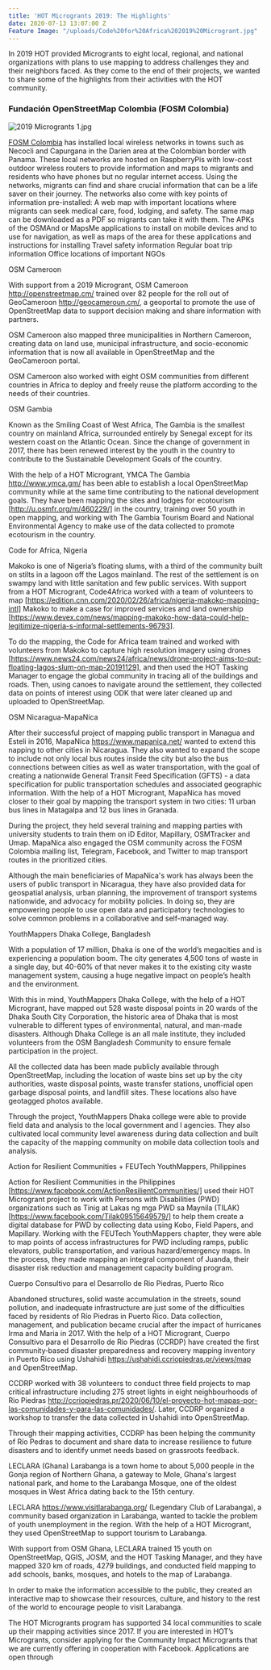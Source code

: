 ```yaml
---
title: 'HOT Microgrants 2019: The Highlights'
date: 2020-07-13 13:07:00 Z
Feature Image: "/uploads/Code%20for%20Africa%202019%20Microgrant.jpg"
---
```


In 2019 HOT provided Microgrants to eight local, regional, and national organizations with plans to use mapping to address challenges they and their neighbors faced. As they come to the end of their projects, we wanted to share some of the highlights from their activities with the HOT community.

### Fundación OpenStreetMap Colombia (FOSM Colombia)
![2019 Microgrants 1.jpg](/uploads/2019%20Microgrants%201.jpg)

[FOSM Colombia](https://openstreetmap.co/) has installed local wireless networks in towns such as Necocli and Capurgana in the Darien area at the Colombian border with Panama. These local networks are hosted on RaspberryPis with low-cost outdoor wireless routers to provide information and maps to migrants and residents who have phones but no regular internet access. Using the networks, migrants can find and share crucial information that can be a life saver on their journey. The networks also come with key points of information pre-installed:
A web map with important locations where migrants can seek medical care, food, lodging, and safety.
The same map can be downloaded as a PDF so migrants can take it with them.
The APKs of the OSMAnd or MapsMe applications to install on mobile devices and to use for navigation, as well as maps of the area for these applications and instructions for installing
Travel safety information
Regular boat trip information
Office locations of important NGOs

OSM Cameroon

With support from a 2019 Microgrant, OSM Cameroon http://openstreetmap.cm/ trained over 82 people for the roll out of GeoCameroon http://geocameroun.cm/, a geoportal to promote the use of OpenStreetMap data to support decision making and share information with partners.

OSM Cameroon also mapped three municipalities in Northern Cameroon, creating data on land use, municipal infrastructure, and socio-economic information that is now all available in OpenStreetMap and the GeoCameroon portal.

OSM Cameroon also worked with eight OSM communities from different countries in Africa to deploy and freely reuse the platform according to the needs of their countries.

OSM Gambia

Known as the Smiling Coast of West Africa, The Gambia is the smallest country on mainland Africa, surrounded entirely by Senegal except for its western coast on the Atlantic Ocean. Since the change of government in 2017, there has been renewed interest by the youth in the country to contribute to the Sustainable Development Goals of the country. 

With the help of a HOT Microgrant, YMCA The Gambia http://www.ymca.gm/ has been able to establish a local OpenStreetMap community while at the same time contributing to the national development goals. They have been mapping the sites and lodges for ecotourism [http://u.osmfr.org/m/460229/] in the country, training over 50 youth in open mapping, and working with The Gambia Tourism Board and National Environmental Agency to make use of the data collected to promote ecotourism in the country.

Code for Africa, Nigeria

Makoko is one of Nigeria’s floating slums, with a third of the community built on stilts in a lagoon off the Lagos mainland. The rest of the settlement is on swampy land with little sanitation and few public services. With support from a HOT Microgrant, Code4Africa worked with a team of volunteers to map [https://edition.cnn.com/2020/02/26/africa/nigeria-makoko-mapping-intl] Makoko to make a case for improved services and land ownership [https://www.devex.com/news/mapping-makoko-how-data-could-help-legitimize-nigeria-s-informal-settlements-96793].

To do the mapping, the Code for Africa team trained and worked with volunteers from Makoko to capture high resolution imagery using drones [https://www.news24.com/news24/africa/news/drone-project-aims-to-put-floating-lagos-slum-on-map-20191129], and then used the HOT Tasking Manager to engage the global community in tracing all of the buildings and roads. Then, using canoes to navigate around the settlement, they collected data on points of interest using ODK that were later cleaned up and uploaded to OpenStreetMap.

OSM Nicaragua-MapaNica

After their successful project of mapping public transport in Managua and Esteli in 2016, MapaNica https://www.mapanica.net/ wanted to extend this napping to other cities in Nicaragua. They also wanted to expand the scope to include not only local bus routes inside the city but also the bus connections between cities as well as water transportation, with the goal of creating a nationwide General Transit Feed Specification (GFTS) -  a data specification for public transportation schedules and associated geographic information. With the help of a HOT Microgrant, MapaNica has moved closer to their goal by mapping the transport system in two cities: 11 urban bus lines in Matagalpa and 12 bus lines in Granada.

During the project, they held several training and mapping parties with university students to train them on iD Editor, Mapillary, OSMTracker and Umap. MapaNica also engaged the OSM community across the FOSM Colombia mailing list, Telegram, Facebook, and Twitter to map transport routes in the prioritized cities.

Although the main beneficiaries of MapaNica's work has always been the users of public transport in Nicaragua, they have also provided data for geospatial analysis, urban planning, the improvement of transport systems nationwide, and advocacy for mobility policies. In doing so, they are empowering people to use open data and participatory technologies to solve common problems in a collaborative and self-managed way.

YouthMappers Dhaka College, Bangladesh

With a population of 17 million, Dhaka is one of the world’s megacities and is experiencing a population boom. The city generates 4,500 tons of waste in a single day, but 40-60% of that never makes it to the existing city waste management system, causing a huge negative impact on people’s health and the environment. 

With this in mind, YouthMappers Dhaka College, with the help of a HOT Microgrant, have mapped out 528 waste disposal points in 20 wards of the Dhaka South City Corporation, the historic area of Dhaka that is most vulnerable to different types of environmental, natural, and man-made disasters. Although Dhaka College is an all male institute, they included volunteers from the OSM Bangladesh Community to ensure female participation in the project.

All the collected data has been made publicly available through OpenStreetMap, including the location of waste bins set up by the city authorities, waste disposal points, waste transfer stations, unofficial open garbage disposal points, and landfill sites. These locations also have geotagged photos available. 

Through the project, YouthMappers Dhaka college were able to provide field data and analysis to the local government and l agencies. They also cultivated local community level awareness during data collection and built the capacity of the mapping community on mobile data collection tools and analysis.

Action for Resilient Communities + FEUTech YouthMappers, Philippines

Action for Resilient Communities in the Philippines [https://www.facebook.com/ActionResilientCommunities/]  used their HOT Microgrant project to work with Persons with Disabilities (PWD) organizations such as Tinig at Lakas ng mga PWD sa Maynila (TILAK) [https://www.facebook.com/Tilak09515649579/] to help them create a digital database for PWD by collecting data using Kobo, Field Papers, and Mapillary. Working with the FEUTech YouthMappers chapter, they were able to map points of access infrastructures for PWD including ramps, public elevators, public transportation, and various hazard/emergency maps. In the process, they made mapping an integral component of Juanda, their disaster risk reduction and management capacity building program.

Cuerpo Consultivo para el Desarrollo de Rio Piedras, Puerto Rico

Abandoned structures, solid waste accumulation in the streets, sound pollution, and inadequate infrastructure are just some of the difficulties faced by residents of Río Piedras in Puerto Rico. Data collection, management, and publication became crucial after the impact of hurricanes Irma and Maria in 2017. With the help of a HOT Microgrant, Cuerpo Consultivo para el Desarrollo de Rio Piedras (CCRDP) have created the first community‐based disaster preparedness and recovery mapping inventory in Puerto Rico using Ushahidi https://ushahidi.ccriopiedras.pr/views/map and OpenStreetMap.

CCDRP worked with 38 volunteers to conduct three field projects to map critical infrastructure including 275 street lights in eight neighbourhoods of Rio Piedras http://ccriopiedras.pr/2020/06/10/el-proyecto-hot-mapas-por-las-comunidades-y-para-las-comunidades/. Later, CCDRP organized a workshop to transfer the data collected in Ushahidi into OpenStreetMap.

Through their mapping activities, CCDRP has been helping the community of Río Pedras to document and share data to increase resilience to future disasters and to identify unmet needs based on grassroots feedback.

LECLARA (Ghana)
Larabanga is a town home to about 5,000 people in the Gonja region of Northern Ghana, a gateway to Mole, Ghana's largest national park, and home to the Larabanga Mosque, one of the oldest mosques in West Africa dating back to the 15th century.

LECLARA https://www.visitlarabanga.org/ (Legendary Club of Larabanga), a community based organization in Larabanga, wanted to tackle the problem of youth unemployment in the region. With the help of a HOT Microgrant, they used OpenStreetMap to support tourism to Larabanga.
 
With support from OSM Ghana, LECLARA trained 15 youth on OpenStreetMap, QGIS, JOSM, and the HOT Tasking Manager, and they have mapped 320 km of roads, 4279 buildings, and conducted field mapping to add schools, banks, mosques, and hotels to the map of Larabanga.

In order to make the information accessible to the public, they created an interactive map to showcase their resources, culture, and history to the rest of the world to encourage people to visit Larabanga.

The HOT Microgrants program has supported 34 local communities to scale up their mapping activities since 2017. If you are interested in HOT’s Microgrants, consider applying for the Community Impact Microgrants that we are currently offering in cooperation with Facebook. Applications are open through


